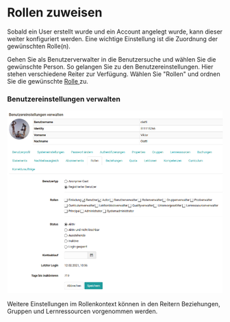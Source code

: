 # Rollen zuweisen

Sobald ein User erstellt wurde und ein Account angelegt wurde, kann dieser
weiter konfiguriert werden. Eine wichtige Einstellung ist die Zuordnung der
gewünschten Rolle(n).

Gehen Sie als Benutzerverwalter in die Benutzersuche und wählen Sie die
gewünschte Person. So gelangen Sie zu den Benutzereinstellungen. Hier stehen
verschiedene Reiter zur Verfügung. Wählen Sie "Rollen" und ordnen Sie die
gewünschte [Rolle ](Rollen+und+Rechte.html)zu.

### Benutzereinstellungen verwalten

![](assets/Benutzereinstellungen_21.png)

Weitere Einstellungen im Rollenkontext können in den Reitern Beziehungen,
Gruppen und Lernressourcen vorgenommen werden.

